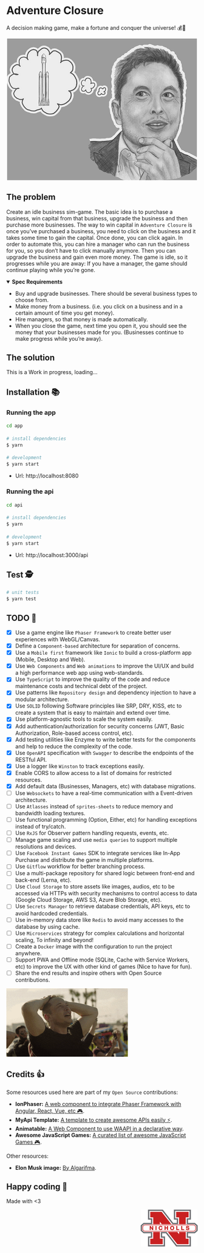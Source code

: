 # Adventure Closure
A decision making game, make a fortune and conquer the universe! 💰🚀

<p align="center">
  <img width="500px" alt="Be like Elon Musk" src="img/elon-musk.gif">
</p>

## The problem
Create an idle business sim-game. The basic idea is to purchase a business, win capital from that business, upgrade the business and then purchase more businesses.
The way to win capital in `Adventure Closure` is once you’ve purchased a business, you need to click on the business and it takes some time to gain the capital. Once done, you can click again.
In order to automate this, you can hire a manager who can run the business for you, so you don’t have to click manually anymore. Then you can upgrade the business and gain even more money.
The game is idle, so it progresses while you are away: If you have a manager, the game should continue playing while you’re gone.

<details open>
  <summary><b>Spec Requirements</b></summary>

  * Buy and upgrade businesses. There should be several business types to choose from.
  * Make money from a business. (i.e. you click on a business and in a certain amount of time you get money).
  * Hire managers, so that money is made automatically.
  * When you close the game, next time you open it, you should see the money that your businesses made for you. (Businesses continue to make progress while you’re away).
</details>

## The solution
This is a Work in progress, loading...
<!--- Do you want to see this awesome game in action? Visit https://jdnichollsc.github.io/adventure-closure yay! 🎉 --->

## Installation 📚

### Running the app

```bash
cd app

# install dependencies
$ yarn

# development
$ yarn start
```

* Url: http://localhost:8080

### Running the api

```bash
cd api

# install dependencies
$ yarn

# development
$ yarn start
```

* Url: http://localhost:3000/api

## Test 🕵️

```bash
# unit tests
$ yarn test
```

## TODO 📝
- [x] Use a game engine like `Phaser Framework` to create better user experiences with WebGL/Canvas.
- [x] Define a `Component-based` architecture for separation of concerns.
- [x] Use a `Mobile first` framework like `Ionic` to build a cross-platform app (Mobile, Desktop and Web).
- [x] Use `Web Components` and `Web animations` to improve the UI/UX and build a high performance web app using web-standards.
- [x] Use `TypeScript` to improve the quality of the code and reduce maintenance costs and technical debt of the project.
- [x] Use patterns like `Repository design` and dependency injection to have a modular architecture.
- [x] Use `SOLID` following Software principles like SRP, DRY, KISS, etc to create a system that is easy to maintain and extend over time.
- [x] Use platform-agnostic tools to scale the system easily.
- [x] Add authentication/authorization for security concerns (JWT, Basic Authorization, Role-based access control, etc).
- [x] Add testing utilities like Enzyme to write better tests for the components and help to reduce the complexity of the code.
- [x] Use `OpenAPI` specification with `Swagger` to describe the endpoints of the RESTful API.
- [x] Use a logger like `Winston` to track exceptions easily.
- [x] Enable CORS to allow access to a list of domains for restricted resources.
- [x] Add default data (Businesses, Managers, etc) with database migrations.
- [ ] Use `Websockets` to have a real-time communication with a Event-driven architecture.
- [ ] Use `Atlasses` instead of `sprites-sheets` to reduce memory and bandwidth loading textures.
- [ ] Use functional programming (Option, Either, etc) for handling exceptions instead of try/catch.
- [ ] Use `RxJS` for Observer pattern handling requests, events, etc.
- [ ] Manage game scaling and use `media queries` to support multiple resolutions and devices.
- [ ] Use `Facebook Instant Games` SDK to integrate services like In-App Purchase and distribute the game in multiple platforms.
- [ ] Use `Gitflow` workflow for better branching process.
- [ ] Use a multi-package repository for shared logic between front-end and back-end (Lerna, etc).
- [ ] Use `Cloud Storage` to store assets like images, audios, etc to be accessed via HTTPs with security mechanisms to control access to data (Google Cloud Storage, AWS S3, Azure Blob Storage, etc).
- [ ] Use `Secrets Manager` to retrieve database credentials, API keys, etc to avoid hardcoded credentials.
- [ ] Use in-memory data store like `Redis` to avoid many accesses to the database by using cache.
- [ ] Use `Microservices` strategy for complex calculations and horizontal scaling, To infinity and beyond!
- [ ] Create a `Docker` image with the configuration to run the project anywhere.
- [ ] Support PWA and Offline mode (SQLite, Cache with Service Workers, etc) to improve the UX with other kind of games (Nice to have for fun).
- [ ] Share the end results and inspire others with Open Source contributions.

![Happy like Elon Musk](img/happy-like-elon.gif)

## Credits 👍
Some resources used here are part of my `Open Source` contributions:

* **IonPhaser:** [A web component to integrate Phaser Framework with Angular, React, Vue, etc 🎮](https://github.com/proyecto26/ion-phaser).
* **MyApi Template:** [A template to create awesome APIs easily ⚡️](https://github.com/proyecto26/MyAPI).
* **Animatable:** [A Web Component to use WAAPI in a declarative way](https://github.com/proyecto26/animatable-component).
* **Awesome JavaScript Games:** [A curated list of awesome JavaScript Games 🎮](https://github.com/proyecto26/awesome-jsgames).

Other resources:
* **Elon Musk image:** [By Algarifma](https://imgur.com/GeEHyCu).

## Happy coding 💯
Made with <3

<img width="150px" src="https://github.com/jdnichollsc/jdnichollsc.github.io/blob/master/assets/nicholls.png?raw=true" align="right">
